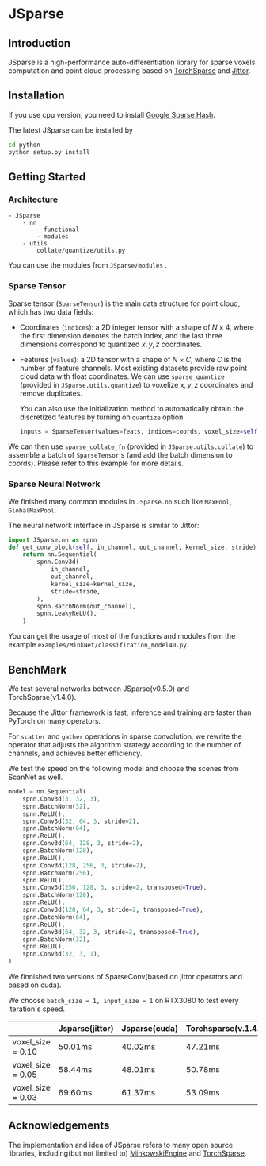 # JSparse

## Introduction

JSparse is a high-performance auto-differentiation library for sparse voxels computation and point cloud processing based on [TorchSparse](https://github.com/mit-han-lab/torchsparse) and [Jittor](https://github.com/Jittor/jittor).

## Installation

If you use cpu version, you need to install [Google Sparse Hash](https://github.com/sparsehash/sparsehash).

The latest JSparse can be installed by 

```bash
cd python
python setup.py install
```

## Getting Started

### Architecture

```
- JSparse
    - nn
        - functional
        - modules
    - utils
        collate/quantize/utils.py
```

You can use the modules from `JSparse/modules` .

### Sparse Tensor

Sparse tensor (`SparseTensor`) is the main data structure for point cloud, which has two data fields:

- Coordinates (`indices`): a 2D integer tensor with a shape of $N \times 4$, where the first dimension denotes the batch index, and the last three dimensions correspond to quantized $x, y, z$ coordinates.


- Features (`values`): a 2D tensor with a shape of $N \times C$, where $C$ is the number of feature channels.
Most existing datasets provide raw point cloud data with float coordinates. We can use `sparse_quantize` (provided in `JSparse.utils.quantize`) to voxelize $x, y, z$ coordinates and remove duplicates.

    You can also use the initialization method to automatically obtain the discretized features by turning on `quantize` option

    ```python
    inputs = SparseTensor(values=feats, indices=coords, voxel_size=self.voxel_size, quantize=True)
    ```
We can then use `sparse_collate_fn` (provided in `JSparse.utils.collate`) to assemble a batch of `SparseTensor`'s (and add the batch dimension to coords). Please refer to this example for more details.

### Sparse Neural Network

We finished many common modules in `JSparse.nn` such like `MaxPool`, `GlobalMaxPool`. 

The neural network interface in JSparse is similar to Jittor:

```python
import JSparse.nn as spnn
def get_conv_block(self, in_channel, out_channel, kernel_size, stride):
    return nn.Sequential(
        spnn.Conv3d(
            in_channel,
            out_channel,
            kernel_size=kernel_size,
            stride=stride,
        ),
        spnn.BatchNorm(out_channel),
        spnn.LeakyReLU(),
    )
```

You can get the usage of most of the functions and modules from the example `examples/MinkNet/classification_model40.py`.

## BenchMark

We test several networks between JSparse(v0.5.0) and TorchSparse(v1.4.0).

Because the Jittor framework is fast, inference and training are faster than PyTorch on many operators.

For `scatter` and `gather` operations in sparse convolution, we rewrite the operator that adjusts the algorithm strategy according to the number of channels, and achieves better efficiency.

We test the speed on the following model and choose the scenes from ScanNet as well.

```python
model = nn.Sequential(
    spnn.Conv3d(3, 32, 3),
    spnn.BatchNorm(32),
    spnn.ReLU(),
    spnn.Conv3d(32, 64, 3, stride=2),
    spnn.BatchNorm(64),
    spnn.ReLU(),
    spnn.Conv3d(64, 128, 3, stride=2),
    spnn.BatchNorm(128),
    spnn.ReLU(),
    spnn.Conv3d(128, 256, 3, stride=2),
    spnn.BatchNorm(256),
    spnn.ReLU(),
    spnn.Conv3d(256, 128, 3, stride=2, transposed=True),
    spnn.BatchNorm(128),
    spnn.ReLU(),
    spnn.Conv3d(128, 64, 3, stride=2, transposed=True),
    spnn.BatchNorm(64),
    spnn.ReLU(),
    spnn.Conv3d(64, 32, 3, stride=2, transposed=True),
    spnn.BatchNorm(32),
    spnn.ReLU(),
    spnn.Conv3d(32, 3, 1),
)
``` 

We finnished two versions of SparseConv(based on jittor operators and based on cuda).

We choose `batch_size = 1, input_size = 1` on RTX3080 to test every iteration's speed.

|                   | Jsparse(jittor) | Jsparse(cuda) | Torchsparse(v.1.4.0) |
|-------------------|-----------------|---------------|----------------------|
| voxel_size = 0.10 | 50.01ms         | 40.02ms       | 47.21ms              |
| voxel_size = 0.05 | 58.44ms         | 48.01ms       | 50.78ms              |
| voxel_size = 0.03 | 69.60ms         | 61.37ms       | 53.09ms              |

## Acknowledgements

The implementation and idea of JSparse refers to many open source libraries, including(but not limited to) [MinkowskiEngine](https://github.com/NVIDIA/MinkowskiEngine) and [TorchSparse](https://github.com/mit-han-lab/torchsparse).